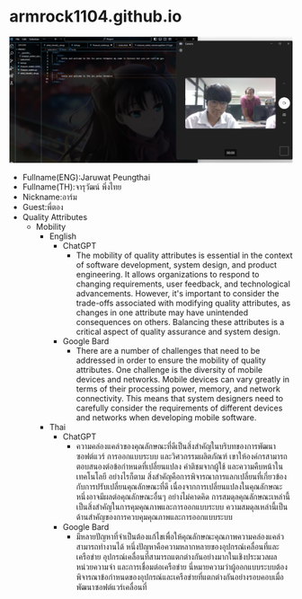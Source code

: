 # armrock1104.github.io
![alt text for screen readers](/selfie_like_pro_Vscode.png "Text to show on mouseover")
- Fullname(ENG):Jaruwat Peungthai
- Fullname(TH):จารุวัฒน์ พึ่งไทย
- Nickname:อาร์ม
- Guest:พี่ตอง
- Quality Attributes
  - Mobility
    - English
      - ChatGPT
        - The mobility of quality attributes is essential in the context of software development, system design, and product engineering. It allows organizations to respond to changing requirements, user       feedback, and technological advancements. However, it's important to consider the trade-offs associated with modifying quality attributes, as changes in one attribute may have unintended consequences on others. Balancing these attributes is a critical aspect of quality assurance and system design.
      - Google Bard
        - There are a number of challenges that need to be addressed in order to ensure the mobility of quality attributes. One challenge is the diversity of mobile devices and networks. Mobile devices can vary greatly in terms of their processing power, memory, and network connectivity. This means that system designers need to carefully consider the requirements of different devices and networks when developing mobile software.
    - Thai
      - ChatGPT
        - ความคล่องแคล่วของคุณลักษณะที่ดีเป็นสิ่งสำคัญในบริบทของการพัฒนาซอฟต์แวร์ การออกแบบระบบ และวิศวกรรมผลิตภัณฑ์ เขาให้องค์กรสามารถตอบสนองต่อข้อกำหนดที่เปลี่ยนแปลง คำติชมจากผู้ใช้ และความคืบหน้าในเทคโนโลยี อย่างไรก็ตาม สิ่งสำคัญคือการพิจารณาการแลกเปลี่ยนที่เกี่ยวข้องกับการปรับเปลี่ยนคุณลักษณะที่ดี เนื่องจากการเปลี่ยนแปลงในคุณลักษณะหนึ่งอาจมีผลต่อคุณลักษณะอื่นๆ อย่างไม่คาดคิด การสมดุลคุณลักษณะเหล่านี้เป็นสิ่งสำคัญในการคุมคุณภาพและการออกแบบระบบ ความสมดุลเหล่านี้เป็นด้านสำคัญของการควบคุมคุณภาพและการออกแบบระบบ
      - Google Bard
        - มีหลายปัญหาที่จำเป็นต้องแก้ไขเพื่อให้คุณลักษณะคุณภาพความคล่องแคล่วสามารถทำงานได้ หนึ่งปัญหาคือความหลากหลายของอุปกรณ์เคลื่อนที่และเครือข่าย อุปกรณ์เคลื่อนที่สามารถแตกต่างกันอย่างมากในเชิงประมวลผล หน่วยความจำ และการเชื่อมต่อเครือข่าย นี่หมายความว่าผู้ออกแบบระบบต้องพิจารณาข้อกำหนดของอุปกรณ์และเครือข่ายที่แตกต่างกันอย่างรอบคอบเมื่อพัฒนาซอฟต์แวร์เคลื่อนที่
